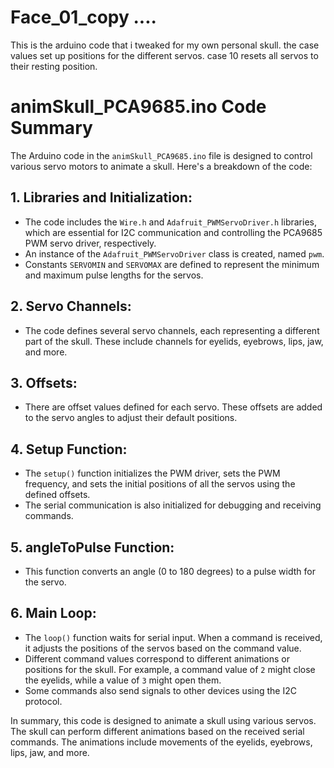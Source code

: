 # Face_01_copy ....

This is the arduino code that i tweaked for my own personal skull.  the case values set up positions for the different servos.  case 10 resets all servos to their resting position.






# animSkull_PCA9685.ino Code Summary

The Arduino code in the `animSkull_PCA9685.ino` file is designed to control various servo motors to animate a skull. Here's a breakdown of the code:

## 1. Libraries and Initialization:
- The code includes the `Wire.h` and `Adafruit_PWMServoDriver.h` libraries, which are essential for I2C communication and controlling the PCA9685 PWM servo driver, respectively.
- An instance of the `Adafruit_PWMServoDriver` class is created, named `pwm`.
- Constants `SERVOMIN` and `SERVOMAX` are defined to represent the minimum and maximum pulse lengths for the servos.

## 2. Servo Channels:
- The code defines several servo channels, each representing a different part of the skull. These include channels for eyelids, eyebrows, lips, jaw, and more.

## 3. Offsets:
- There are offset values defined for each servo. These offsets are added to the servo angles to adjust their default positions.

## 4. Setup Function:
- The `setup()` function initializes the PWM driver, sets the PWM frequency, and sets the initial positions of all the servos using the defined offsets.
- The serial communication is also initialized for debugging and receiving commands.

## 5. angleToPulse Function:
- This function converts an angle (0 to 180 degrees) to a pulse width for the servo.

## 6. Main Loop:
- The `loop()` function waits for serial input. When a command is received, it adjusts the positions of the servos based on the command value.
- Different command values correspond to different animations or positions for the skull. For example, a command value of `2` might close the eyelids, while a value of `3` might open them.
- Some commands also send signals to other devices using the I2C protocol.

In summary, this code is designed to animate a skull using various servos. The skull can perform different animations based on the received serial commands. The animations include movements of the eyelids, eyebrows, lips, jaw, and more.
